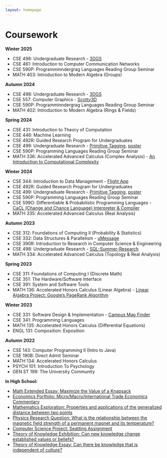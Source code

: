 ```yaml
---
layout: homepage
---
```


# Coursework

**Winter 2025**
- CSE 498: Undergraduate Research - [3DGS](https://github.com/PLSE-Splats)
- CSE 461: Introduction to Computer Communication Networks
- CSE 590P: Programminndergrag Languages Reading Group Seminar
- MATH 403: Introduction to Modern Algebra (Groups)


**Autumn 2024**
- CSE 498: Undergraduate Research - [3DGS](https://github.com/PLSE-Splats)
- CSE 557: Computer Graphics - [Scotty3D](https://gitlab.cs.washington.edu/cse557-24au/cse557-24au-students/cse557-24au-hzhao5)
- CSE 590P: Programminndergrag Languages Reading Group Seminar
- MATH 402: Introduction to Modern Algebra (Rings & Fields)


**Spring 2024**
- CSE 431: Introduction to Theory of Computation
- CSE 446: Machine Learning
- CSE 492R: Guided Research Program for Undergraduates
- CSE 499: Undergraduate Research - [Primitive Tagging](https://github.com/merlinyx/primtag), [poster](https://github.com/merlinyx/primtag/blob/main/poster.png)
- CSE 590P: Programming Languages Reading Group Seminar
- MATH 336: Accelerated Advanced Calculus (Complex Analysis) - [An Introduction to Computational Complexity](./assets/files/An_Introduction_to_Computational_Complexity.pdf)

**Winter 2024**
- CSE 344: Introduction to Data Management - [Flight App](https://github.com/az15240/Flight-App)
- CSE 492R: Guided Research Program for Undergraduates
- CSE 499: Undergraduate Research - [Primitive Tagging](https://github.com/merlinyx/primtag), [poster](https://github.com/merlinyx/primtag/blob/main/poster.png)
- CSE 590P: Programming Languages Reading Group Seminar
- CSE 599O: Differentiable & Probabilistic Programming Languages - [CaCL (Change and Chance Language) Interpreter & Compiler](https://gitlab.cs.washington.edu/599o-wi24-dppl/yz489/cacl)
- MATH 335: Accelerated Advanced Calculus (Real Analysis)

**Autumn 2023**
- CSE 312: Foundations of Computing II (Probability & Statistics)
- CSE 332: Data Structures & Parallelism - [uMessage](TBD)
- CSE 390R: Introduction to Research in Computer Science & Engineering
- CSE 498: Undergraduate Research - [SQL-Summer-Research](https://github.com/az15240/SQL-Summer-Research/)
- MATH 334: Accelerated Advanced Calculus (Topology & Real Analysis)

**Spring 2023**
- CSE 311: Foundations of Computing I (Discrete Math)
- CSE 351: The Hardware/Software Interface
- CSE 391: System and Software Tools
- MATH 136: Accelerated Honors Calculus (Linear Algebra) - [Linear Algebra Project: Google’s PageRank Algorithm](./assets/files/Google_s_PageRank_algorithm_Linear_algebra_project.pdf)

**Winter 2023**
- CSE 331: Software Design & Implementation - [Campus Map Finder](https://github.com/az15240/Campus-Path-Finder)
- CSE 341: Programming Languages
- MATH 135: Accelerated Honors Calculus (Differential Equations)
- ENGL 131: Composition: Exposition

**Autumn 2022**
- CSE 143: Computer Programming II (Intro to Java)
- CSE 190B: Direct Admit Seminar
- MATH 134: Accelerated Honors Calculus
- PSYCH 101: Introduction To Psychology
- GEN ST 199: The University Community

**In High School:**
- [Math Extended Essay: Maximize the Value of a Knapsack](./assets/files/WHBC/EE%20-%20DP2-3%20Stanley%20Guang%20YANG.pdf)
- [Economics Portfolio: Micro/Macro/International Trade Economics Commentary](./assets/files/WHBC/Guang%20Yang,%20Stanley,%20HL%20Economics%20Portfolio.pdf)
- [Mathematics Exploration: Properties and applications of the generalized distance between two points](./assets/files/WHBC/YANG%20GUANG,%20Stanley,%20DP1-3,%20Math%20IA%20final%20version.pdf)
- [Physics Research Question: What is the relationship between the magnetic field strength of a permanent magnet and its temperature?](./assets/files/WHBC/YANG%20GUANG,%20Stanley,%20DP2-3,%20CS%20IA%20First%20Draft.zip)
- [Computer Science Project: Seatting Assignment](./assets/files/WHBC/YANG%20GUANG,%20Stanley,%20DP2-3,%20Physics%20IA%20Final%20Version.pdf)
- [Theory of Knowledge Exhibition: Can new knowledge change established values or beliefs?](./assets/files/WHBC/TOK%20Exhibition%20-%20IBDP2-3%20Stanley.docx)
- [Theory of Knowledge Essay: Can there be knowledge that is independent of culture?](./assets/files/WHBC/YANG%20GUANG,%20Stanley,%20TOK%20essay.docx)